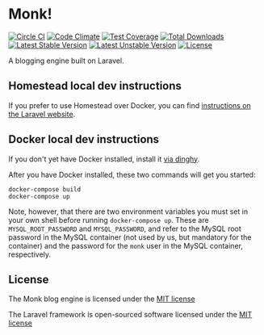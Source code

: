 # Monk!

[![Circle CI](https://circleci.com/gh/monkblog/monkblog-php.svg?style=svg)](https://circleci.com/gh/monkblog/monkblog-php)
[![Code Climate](https://codeclimate.com/github/monkblog/monkblog-php/badges/gpa.svg)](https://codeclimate.com/github/monkblog/monkblog-php)
[![Test Coverage](https://codeclimate.com/github/monkblog/monkblog-php/badges/coverage.svg)](https://codeclimate.com/github/monkblog/monkblog-php/coverage)
[![Total Downloads](https://poser.pugx.org/monkblog/monkblog-php/d/total.svg)](https://packagist.org/packages/monkblog/monkblog-php)
[![Latest Stable Version](https://poser.pugx.org/monkblog/monkblog-php/v/stable.svg)](https://packagist.org/packages/monkblog/monkblog-php)
[![Latest Unstable Version](https://poser.pugx.org/monkblog/monkblog-php/v/unstable.svg)](https://packagist.org/packages/monkblog/monkblog-php)
[![License](https://poser.pugx.org/monkblog/monkblog-php/license.svg)](https://packagist.org/packages/monkblog/monkblog-php)

A blogging engine built on Laravel.

## Homestead local dev instructions

If you prefer to use Homestead over Docker, you can find [instructions on the Laravel website](http://laravel.com/docs/5.1/homestead).

## Docker local dev instructions

If you don't yet have Docker installed, install it [via dinghy](https://github.com/codekitchen/dinghy).

After you have Docker installed, these two commands will get you started:

    docker-compose build
    docker-compose up

Note, however, that there are two environment variables you must set in your own shell before running `docker-compose up`. These are `MYSQL_ROOT_PASSWORD` and `MYSQL_PASSWORD`, and refer to the MySQL root password in the MySQL container (not used by us, but mandatory for the container) and the password for the `monk` user in the MySQL container, respectively.

## License

The Monk blog engine is licensed under the  [MIT license](http://opensource.org/licenses/MIT)

The Laravel framework is open-sourced software licensed under the [MIT license](http://opensource.org/licenses/MIT)
